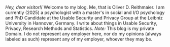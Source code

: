 *Hey, dear visitor!*/
Welcome to my blog. Me, that is Oliver D. Reithmaier. I am currently (2025) a psychologist with a master's in social and I/O psychology and PhD Candidate at the Usable Security and Privacy Group at the Leibniz University in Hannover, Germany. I write about things in Usable Security, Privacy, Research Methods and Statistics.
_Note:_ This blog is my private Domain. I do not represent any employer here, nor do my opinions (always labeled as such) represent any of my employer, whoever they may be.
